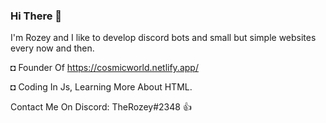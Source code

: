 ### Hi There 👋

I'm Rozey and I like to develop discord bots and small but simple websites every now and then.

◘ Founder Of https://cosmicworld.netlify.app/

◘ Coding In Js, Learning More About HTML.

Contact Me On Discord: TheRozey#2348 👍
